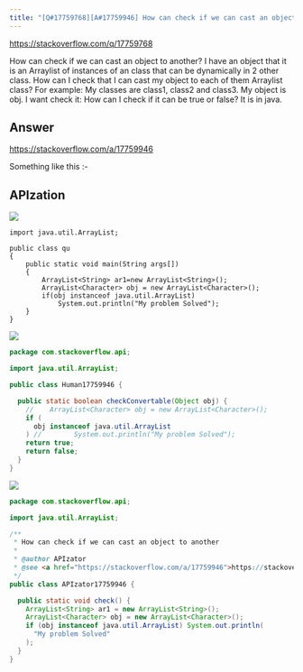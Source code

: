 ```yaml
---
title: "[Q#17759768][A#17759946] How can check if we can cast an object to another"
---
```


https://stackoverflow.com/q/17759768

How can check if we can cast an object to another?
I have an object that it is an Arraylist of instances of an class that can be dynamically in 2 other class. How can I check that I can cast my object to each of them Arraylist class?
For example:
My classes are class1, class2 and class3.
My object is obj.
I want check it:
How can I check if it can be true or false? It is in java.

## Answer

https://stackoverflow.com/a/17759946

Something like this :-

## APIzation

<div class="code-3columns-row">

<div class="code-3columns-column">

<div><img src="/stackoverflow.png" /></div>

```plain
import java.util.ArrayList;

public class qu
{
    public static void main(String args[])
    {
        ArrayList<String> ar1=new ArrayList<String>();
        ArrayList<Character> obj = new ArrayList<Character>();
        if(obj instanceof java.util.ArrayList)
            System.out.println("My problem Solved");
    }
}
```

</div>

<div class="code-3columns-column">

<div><img src="/human.png" /></div>

```java
package com.stackoverflow.api;

import java.util.ArrayList;

public class Human17759946 {

  public static boolean checkConvertable(Object obj) {
    //    ArrayList<Character> obj = new ArrayList<Character>();
    if (
      obj instanceof java.util.ArrayList
    ) //        System.out.println("My problem Solved");
    return true;
    return false;
  }
}

```

</div>

<div class="code-3columns-column">

<div><img src="/apizator.png" /></div>

```java
package com.stackoverflow.api;

import java.util.ArrayList;

/**
 * How can check if we can cast an object to another
 *
 * @author APIzator
 * @see <a href="https://stackoverflow.com/a/17759946">https://stackoverflow.com/a/17759946</a>
 */
public class APIzator17759946 {

  public static void check() {
    ArrayList<String> ar1 = new ArrayList<String>();
    ArrayList<Character> obj = new ArrayList<Character>();
    if (obj instanceof java.util.ArrayList) System.out.println(
      "My problem Solved"
    );
  }
}

```

</div>

</div>